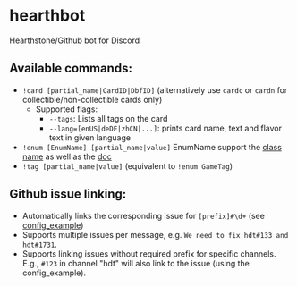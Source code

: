 # hearthbot
Hearthstone/Github bot for Discord


## Available commands:
- `!card [partial_name|CardID|DbfID]` (alternatively use `cardc` or `cardn` for collectible/non-collectible cards only)
  - Supported flags:
    - `--tags`: Lists all tags on the card
    - `--lang=[enUS|deDE|zhCN|...]`: prints card name, text and flavor text in given language
- `!enum [EnumName] [partial_name|value]` EnumName support the [class name](https://github.com/HearthSim/python-hearthstone/blob/master/hearthstone/enums.py#L599) as well as the [doc](https://github.com/HearthSim/python-hearthstone/blob/master/hearthstone/enums.py#L600)
- `!tag [partial_name|value]` (equivalent to `!enum GameTag`)

## Github issue linking:
- Automatically links the corresponding issue for `[prefix]#\d+` (see [config_example](https://github.com/azeier/hearthbot/blob/master/config_example.json))  
- Supports multiple issues per message, e.g. `We need to fix hdt#133 and hdt#1731`.
- Supports linking issues without required prefix for specific channels. E.g., `#123` in channel "hdt" will also link to the issue (using the config_example).
